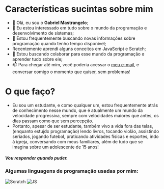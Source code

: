 # Características sucintas sobre mim


- 👋 Olá, eu sou o **Gabriel Mastrangelo**;
- 👀 Eu estou interessado em tudo sobre o mundo da programação e desenvolvimento de sistemas;
- 🌱 Estou frequentemente buscando novas informações sobre programação quando tenho tempo disponível;
- Recentemente aprendi alguns conceitos em JavaScript e Scratch;
- 💞️ Estou buscando colaborar para esse mundo da programação e aprender tudo sobre ele;
- 📫 Para chegar até mim, você poderia acessar o [meu e-mail](gabriel.mastrangelo@escola.pr.gov.br), e conversar comigo o momento que quiser, sem problemas!

<!---
GABRIELMASTRANGEL/GABRIELMASTRANGEL is a ✨ special ✨ repository because its `README.md` (this file) appears on your GitHub profile.
You can click the Preview link to take a look at your changes.
--->
# O que faço?
- Eu sou um estudante, e como qualquer um, estou frequentemente atrás de conhecimento nesse mundo, que é atualmente um mundo da velocidade progressiva, sempre com velocidades maiores que antes, os dias passam como que sem percepção.
- Portanto, apesar de ser estudante, também vivo a vida fora das telas,(enquanto estujdo programação) lendo livros, tocando violão, assistindo seriados, jogando futebol, praticando atividades físicas e esportes, indo à igreja, conversando com meus familiares, além de tudo que se imagina sobre um adolescente de 15 anos!
##### _Vou responder quando puder._


### **Algumas linguagens de programação usadas por mim**:

![Scratch](https://img.shields.io/badge/Scratch-4D97FF?style=for-the-badge&logo=Scratch&logoColor=white)
![JS](https://img.shields.io/badge/JavaScript-323330?style=for-the-badge&logo=javascript&logoColor=F7DF1E)
